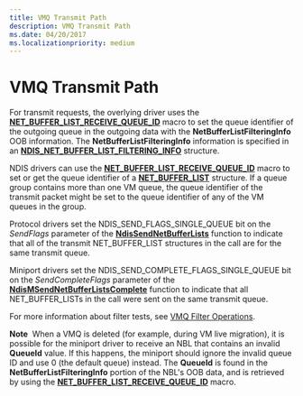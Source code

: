 ```yaml
---
title: VMQ Transmit Path
description: VMQ Transmit Path
ms.date: 04/20/2017
ms.localizationpriority: medium
---
```


# VMQ Transmit Path





For transmit requests, the overlying driver uses the [**NET\_BUFFER\_LIST\_RECEIVE\_QUEUE\_ID**](/windows-hardware/drivers/ddi/ndis/nf-ndis-net_buffer_list_receive_queue_id) macro to set the queue identifier of the outgoing queue in the outgoing data with the **NetBufferListFilteringInfo** OOB information. The **NetBufferListFilteringInfo** information is specified in an [**NDIS\_NET\_BUFFER\_LIST\_FILTERING\_INFO**](/windows-hardware/drivers/ddi/ndis/ns-ndis-_ndis_net_buffer_list_filtering_info) structure.

NDIS drivers can use the [**NET\_BUFFER\_LIST\_RECEIVE\_QUEUE\_ID**](/windows-hardware/drivers/ddi/ndis/nf-ndis-net_buffer_list_receive_queue_id) macro to set or get the queue identifier of a [**NET\_BUFFER\_LIST**](/windows-hardware/drivers/ddi/ndis/ns-ndis-_net_buffer_list) structure. If a queue group contains more than one VM queue, the queue identifier of the transmit packet might be set to the queue identifier of any of the VM queues in the group.

Protocol drivers set the NDIS\_SEND\_FLAGS\_SINGLE\_QUEUE bit on the *SendFlags* parameter of the [**NdisSendNetBufferLists**](/windows-hardware/drivers/ddi/ndis/nf-ndis-ndissendnetbufferlists) function to indicate that all of the transmit NET\_BUFFER\_LIST structures in the call are for the same transmit queue.

Miniport drivers set the NDIS\_SEND\_COMPLETE\_FLAGS\_SINGLE\_QUEUE bit on the *SendCompleteFlags* parameter of the [**NdisMSendNetBufferListsComplete**](/windows-hardware/drivers/ddi/ndis/nf-ndis-ndismsendnetbufferlistscomplete) function to indicate that all NET\_BUFFER\_LISTs in the call were sent on the same transmit queue.

For more information about filter tests, see [VMQ Filter Operations](vmq-filter-operations.md).

**Note**  When a VMQ is deleted (for example, during VM live migration), it is possible for the miniport driver to receive an NBL that contains an invalid **QueueId** value. If this happens, the miniport should ignore the invalid queue ID and use 0 (the default queue) instead. The **QueueId** is found in the **NetBufferListFilteringInfo** portion of the NBL's OOB data, and is retrieved by using the [**NET\_BUFFER\_LIST\_RECEIVE\_QUEUE\_ID**](/windows-hardware/drivers/ddi/ndis/nf-ndis-net_buffer_list_receive_queue_id) macro.

 

 

